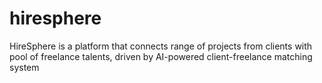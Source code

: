 # hiresphere
HireSphere is a platform that connects range of projects from clients with pool of freelance talents, driven by AI-powered client-freelance matching system
